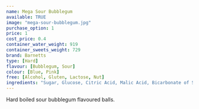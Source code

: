 ```yaml
---
name: Mega Sour Bubblegum
available: TRUE
image: "mega-sour-bubblegum.jpg"
purchase_option: 1
price: 1
cost_price: 0.4
container_water_weight: 919
container_sweets_weight: 729
brand: Barnetts
type: [Hard]
flavour: [Bubblegum, Sour]
colour: [Blue, Pink]
free: [Alcohol, Gluten, Lactose, Nut]
ingredients: "Sugar, Glucose, Citric Acid, Malic Acid, Bicarbonate of Soda, Flavouring, Colours: E129, E133."
---
```

Hard boiled sour bubblegum flavoured balls.